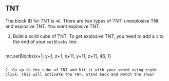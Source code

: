 ## TNT

The block ID for TNT is `46`. There are two types of TNT: unexplosive TNt and explosive TNT. You want explosive TNT.

1. Build a solid cube of TNT. To get explosive TNT, you need to add a `1` to the end of your `setBlocks` line:
    
    ```python
mc.setBlocks(x+1, y+1, z+1, x+11, y+11, z+11, 46, 1)
```

2. Go up to the cube of TNT and hit it with your sword using right-click. This will activate the TNT. Stand back and watch the show!